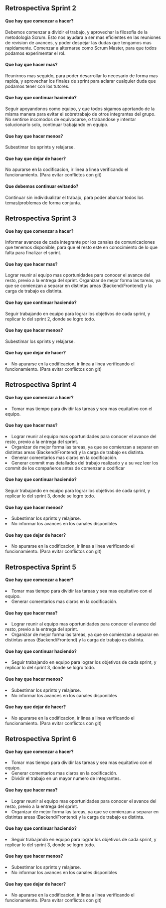 <h2>Retrospectiva Sprint 2</h2>
<h4>Que hay que comenzar a hacer?</h4>
Debemos comenzar a dividir el trabajo, y aprovechar la filosofia de la metodologia Scrum. Esto nos ayudara a ser mas eficientes en las reuniones de revision de avances, y poder despejar las dudas que tengamos mas rapidamente. Comenzar a alternarse como Scrum Master, para que todos podamos experimentar el rol. 

<h4>Que hay que hacer mas?</h4>
Reunirnos mas seguido, para poder desarrollar lo necesario de forma mas rapida, y aprovechar los finales de sprint para aclarar cualquier duda que podamos tener con los tutores.


<h4>Que hay que continuar haciendo?</h4>
Seguir apoyandonos como equipo, y que todos sigamos aportando de la misma manera para evitar el sobretrabajo de otros integrantes del grupo. No sentirse incomodos de equivocarse, o trabandose y intentar solucionarlo solo, continuar trabajando en equipo.  

<h4>Que hay que hacer menos?</h4>
Subestimar los sprints y relajarse. 


<h4>Que hay que dejar de hacer?</h4>
No apurarse en la codificacion, ir linea a linea verificando el funcionamiento. (Para evitar conflictos con git)

<h4>Que debemos continuar evitando?</h4>
Continuar sin individualizar el trabajo, para poder abarcar todos los temas/problemas de forma conjunta. 



<h2>Retrospectiva Sprint 3</h2>
<h4>Que hay que comenzar a hacer?</h4>
Informar avances de cada integrante por los canales de comunicaciones que tenemos disponible, para que el resto este en conocimiento de lo que falta para finalizar el sprint.

<h4>Que hay que hacer mas?</h4>
Lograr reunir al equipo mas oportunidades para conocer el avance del resto, previo a la entrega del sprint. Organizar de mejor forma las tareas, ya que se comienzan a separar en distintas areas (Backend/Frontend) y la carga de trabajo es distinta.

<h4>Que hay que continuar haciendo?</h4>
Seguir trabajando en equipo para lograr los objetivos de cada sprint, y replicar lo del sprint 2, donde se logro todo.

<h4>Que hay que hacer menos?</h4>
Subestimar los sprints y relajarse. 

<h4>Que hay que dejar de hacer?</h4>
<li>No apurarse en la codificacion, ir linea a linea verificando el funcionamiento. (Para evitar conflictos con git)</li>


<h2>Retrospectiva Sprint 4</h2>
<h4>Que hay que comenzar a hacer?</h4>
<li>Tomar mas tiempo para dividir las tareas y sea mas equitativo con el equipo.</li>

<h4>Que hay que hacer mas?</h4>
<li>Lograr reunir al equipo mas oportunidades para conocer el avance del resto, previo a la entrega del sprint. </li>
<li>Organizar de mejor forma las tareas, ya que se comienzan a separar en distintas areas (Backend/Frontend) y la carga de trabajo es distinta. </li>
<li>Generar comentarios mas claros en la codificación.</li>
<li>Generar commit mas detallados del trabajo realizado y a su vez leer los commit de los compañeros antes de comenzar a codificar</li>

<h4>Que hay que continuar haciendo?</h4>
Seguir trabajando en equipo para lograr los objetivos de cada sprint, y replicar lo del sprint 3, donde se logro todo.

<h4>Que hay que hacer menos?</h4>
<li>Subestimar los sprints y relajarse. </li>
<li>No informar los avances en los canales disponibles </li>

<h4>Que hay que dejar de hacer?</h4>
<li>No apurarse en la codificacion, ir linea a linea verificando el funcionamiento. (Para evitar conflictos con git)</li>

<h2>Retrospectiva Sprint 5</h2>
<h4>Que hay que comenzar a hacer?</h4>
<li>Tomar mas tiempo para dividir las tareas y sea mas equitativo con el equipo.</li>
<li>Generar comentarios mas claros en la codificación.</li>

<h4>Que hay que hacer mas?</h4>
<li>Lograr reunir al equipo mas oportunidades para conocer el avance del resto, previo a la entrega del sprint. </li>
<li>Organizar de mejor forma las tareas, ya que se comienzan a separar en distintas areas (Backend/Frontend) y la carga de trabajo es distinta. </li>

<h4>Que hay que continuar haciendo?</h4>
<li>Seguir trabajando en equipo para lograr los objetivos de cada sprint, y replicar lo del sprint 3, donde se logro todo.</li>

<h4>Que hay que hacer menos?</h4>
<li>Subestimar los sprints y relajarse. </li>
<li>No informar los avances en los canales disponibles </li>

<h4>Que hay que dejar de hacer?</h4>
<li>No apurarse en la codificacion, ir linea a linea verificando el funcionamiento. (Para evitar conflictos con git)</li>

<h2>Retrospectiva Sprint 6</h2>
<h4>Que hay que comenzar a hacer?</h4>
<li>Tomar mas tiempo para dividir las tareas y sea mas equitativo con el equipo.</li>
<li>Generar comentarios mas claros en la codificación.</li>
<li>Dividir el trabajo en un mayor numero de integrantes.</li>

<h4>Que hay que hacer mas?</h4>
<li>Lograr reunir al equipo mas oportunidades para conocer el avance del resto, previo a la entrega del sprint. </li>
<li>Organizar de mejor forma las tareas, ya que se comienzan a separar en distintas areas (Backend/Frontend) y la carga de trabajo es distinta. </li>

<h4>Que hay que continuar haciendo?</h4>
<li>Seguir trabajando en equipo para lograr los objetivos de cada sprint, y replicar lo del sprint 3, donde se logro todo.</li>

<h4>Que hay que hacer menos?</h4>
<li>Subestimar los sprints y relajarse. </li>
<li>No informar los avances en los canales disponibles </li>

<h4>Que hay que dejar de hacer?</h4>
<li>No apurarse en la codificacion, ir linea a linea verificando el funcionamiento. (Para evitar conflictos con git)</li>




